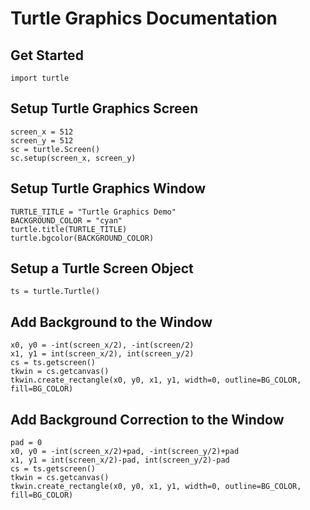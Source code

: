 # Turtle Graphics Documentation

## Get Started

```
import turtle
```

## Setup Turtle Graphics Screen

```
screen_x = 512
screen_y = 512
sc = turtle.Screen()
sc.setup(screen_x, screen_y)
```

## Setup Turtle Graphics Window

```
TURTLE_TITLE = "Turtle Graphics Demo"
BACKGROUND_COLOR = "cyan"
turtle.title(TURTLE_TITLE)
turtle.bgcolor(BACKGROUND_COLOR)
```

## Setup a Turtle Screen Object

```
ts = turtle.Turtle()
```

## Add Background to the Window

```
x0, y0 = -int(screen_x/2), -int(screen/2)
x1, y1 = int(screen_x/2), int(screen_y/2)
cs = ts.getscreen()
tkwin = cs.getcanvas()
tkwin.create_rectangle(x0, y0, x1, y1, width=0, outline=BG_COLOR, fill=BG_COLOR)
```

## Add Background Correction to the Window

```
pad = 0
x0, y0 = -int(screen_x/2)+pad, -int(screen_y/2)+pad
x1, y1 = int(screen_x/2)-pad, int(screen_y/2)-pad
cs = ts.getscreen()
tkwin = cs.getcanvas()
tkwin.create_rectangle(x0, y0, x1, y1, width=0, outline=BG_COLOR, fill=BG_COLOR)
```
